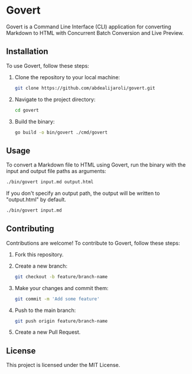 # Govert

Govert is a Command Line Interface (CLI) application for converting Markdown to HTML with Concurrent Batch Conversion and Live Preview.

## Installation

To use Govert, follow these steps:

1. Clone the repository to your local machine:

    ```bash
    git clone https://github.com/abdealijaroli/govert.git
    ```

2. Navigate to the project directory:

    ```bash
    cd govert
    ```

3. Build the binary:

    ```bash
    go build -o bin/govert ./cmd/govert
    ```

## Usage

To convert a Markdown file to HTML using Govert, run the binary with the input and output file paths as arguments:

```bash
./bin/govert input.md output.html
```

If you don't specify an output path, the output will be written to "output.html" by default.


```bash
./bin/govert input.md
```

## Contributing

Contributions are welcome! To contribute to Govert, follow these steps:

1. Fork this repository.

2. Create a new branch:

    ```bash
    git checkout -b feature/branch-name
    ```

3. Make your changes and commit them:

    ```bash
    git commit -m 'Add some feature'
    ```

4. Push to the main branch:

    ```bash
    git push origin feature/branch-name
    ```
5. Create a new Pull Request.

## License

This project is licensed under the MIT License.